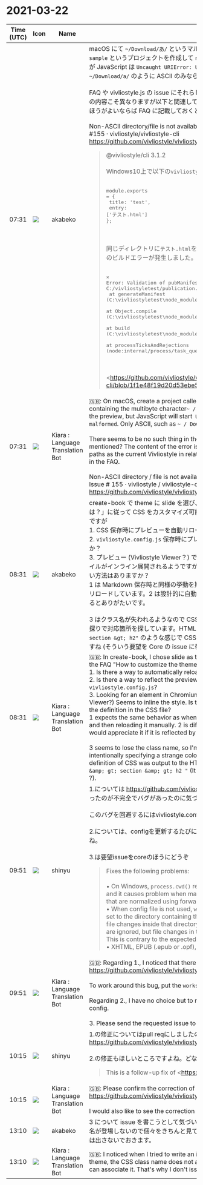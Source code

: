 # 2021-03-22

|Time (UTC)|Icon|Name|Message|
|---|---|---|---|
|07:31|![](https://avatars.slack-edge.com/2019-05-15/624511073651_25909952cd7a069ceed2_72.png)|akabeko|macOS にて `~/Download/あ/` というマルチバイト文字を含むパス上に create-book で `sample` というプロジェクトを作成して `npm run preview` するとプレビューは起動されますが JavaScript は `Uncaught URIError: URI malformed` でエラーとなりました。`~/Download/a/` のように ASCII のみなら正常動作します。<br><br>FAQ や vivliostyle.js の issue にそれらしいものはないようですが既出でしょうか？エラーの内容こそ異なりますが以下と関連して現状の Vivliostyle として非 ASCII のパスは避けたほうがよいならば FAQ に記載しておくとよさそうです。<br><br>Non-ASCII directory/file is not available. Error: Validation of pubManifest failed. · Issue #155 · vivliostyle/vivliostyle-cli<br><https://github.com/vivliostyle/vivliostyle-cli/issues/155><br><blockquote>@vivliostyle/cli 3.1.2<br><br>Windows10上で以下の`vivliostyle.config.js`を作成しました。<br><br><pre>module.exports = {<br>  title: 'test',<br>  entry: ['テスト.html']<br>};<br></pre><br><br>同じディレクトリに`テスト.html`を作成した上で`vivliostyle build`を実行すると以下のビルドエラーが発生しました。<br><br><pre>× Error: Validation of pubManifest failed. Please check the schema: C:/vivliostyletest/publication.json<br>    at generateManifest (C:\vivliostyletest\node_modules\@vivliostyle\cli\dist\builder.js:74:15)<br>    at Object.compile (C:\vivliostyletest\node_modules\@vivliostyle\cli\dist\builder.js:163:9)<br>    at build (C:\vivliostyletest\node_modules\@vivliostyle\cli\dist\commands\build.js:56:25)<br>    at processTicksAndRejections (node:internal/process/task_queues:94:5)<br></pre><br><br><https://github.com/vivliostyle/vivliostyle-cli/blob/1f1e48f19d20d53ebe555a5f47f28861959466ac/src/builder.ts#L103|vivliostyle-cli/src/builder.ts><br><br>Line 103 in &lt;/vivliostyle/vivliostyle-cli/commit/1f1e48f19d20d53ebe555a5f47f28861959466ac|1f1e48f&gt;<br><br>  <br>を確認し、ajv.validateに渡されているpublicationの中身を出力してみたところ、以下が出力されていました。<br><br><pre>{<br>  '@context': [ '<https://schema.org>', '<https://www.w3.org/ns/pub-context>' ],<br>  type: 'Book',<br>  conformsTo: '<https://github.com/vivliostyle/vivliostyle-cli>',<br>  author: '',<br>  dateModified: '2021-03-13T08:45:18.817Z',<br>  name: 'test',<br>  readingOrder: [ { url: 'テスト.html', title: 'test' } ],<br>  resources: [],<br>  links: []<br>}<br></pre><br><br>validation時にencodeURIでエンコードされたパスが渡されていないからのように見えたので、<br><br><https://github.com/vivliostyle/vivliostyle-cli/blob/1f1e48f19d20d53ebe555a5f47f28861959466ac/src/builder.ts#L49|vivliostyle-cli/src/builder.ts><br><br>Line 49 in &lt;/vivliostyle/vivliostyle-cli/commit/1f1e48f19d20d53ebe555a5f47f28861959466ac|1f1e48f&gt;<br><br>  <br>をurl: encodeURI(entry.path)  <br>と変更したところビルドに成功しました。<br><br>また、以下のようにディレクトリがNon-ASCIIの場合も同様の現象が発生し、同じ処置でビルドに成功しました。<br><br><pre>module.exports = {<br>  title: 'test',<br>  entry: ['./テスト/test.html']<br>};<br></pre></blockquote>|
|07:31|![](https://avatars.slack-edge.com/2021-03-01/1807880975282_5c8ad89e782096649baa_72.png)|Kiara : Language Translation Bot|🇬🇧: On macOS, create a project called `sample` with create-book on the path containing the multibyte character` ~ / Download / A / `and` npm run preview` will start the preview, but JavaScript will start` Uncaught URIError An error occurred with: URI malformed`. Only ASCII, such as `~ / Download / a /`, works fine.<br><br>There seems to be no such thing in the FAQ or vivliostyle.js issue, but is it already mentioned? The content of the error is different, but if you should avoid non-ASCII paths as the current Vivliostyle in relation to the following, it seems better to mention it in the FAQ.<br><br>Non-ASCII directory / file is not available. Error: Validation of pubManifest failed. · Issue # 155 · vivliostyle / vivliostyle-cli<br><https://github.com/vivliostyle/vivliostyle-cli/issues/155>|
|08:31|![](https://avatars.slack-edge.com/2019-05-15/624511073651_25909952cd7a069ceed2_72.png)|akabeko|create-book で theme に slide を選び、それを FAQ の「テーマをカスタマイズするには？」に従って CSS をカスタマイズ可能な状態にしました。そして色々といじっているのですが<br>1. CSS 保存時にプレビューを自動リロードさせる方法はありますか？<br>2. `vivliostyle.config.js` 保存時にプレビューを再起動させず反映させる方法はありますか？<br>3. プレビュー (Vivliostyle Viewer？) で Chromium の開発者ツールから要素を探すとスタイルがインライン展開されるようですが、この情報を元に CSS ファイル上の定義を探すよい方法はありますか？<br>1 は Markdown 保存時と同様の挙動を期待しています。現在は CSS を保存した後に手動でリロードしています。2 は設計的に自動リロードは難しいとしても手動リロードで反映されるとありがたいです。<br><br>3 はクラス名が失われるようなので CSS 側へ意図的におかしな色を指定するなどして、手探りで対応箇所を探しています。HTML 要素に `data-original-define="body &gt; section &gt; h2"` のような感じで CSS の元定義が出力されているとかするとありがたいですね (そういう要望を Core の issue に挙げるほうがよい？)。|
|08:31|![](https://avatars.slack-edge.com/2021-03-01/1807880975282_5c8ad89e782096649baa_72.png)|Kiara : Language Translation Bot|🇬🇧: In create-book, I chose slide as the theme and made it customizable by following the FAQ "How to customize the theme?". And I'm playing around with it<br>1. Is there a way to automatically reload the preview when saving CSS?<br>2. Is there a way to reflect the preview without restarting when saving `vivliostyle.config.js`?<br>3. Looking for an element in Chromium's developer tools in the preview (Vivliostyle Viewer?) Seems to inline the style. Is there a good way to use this information to find the definition in the CSS file?<br>1 expects the same behavior as when saving Markdown. I'm currently saving the CSS and then reloading it manually. 2 is difficult to reload automatically by design, but I would appreciate it if it is reflected by manual reloading.<br><br>3 seems to lose the class name, so I'm trying to find a corresponding part by intentionally specifying a strange color on the CSS side. It would be nice if the original definition of CSS was output to the HTML element like `data-original-define =" body &amp; gt; section &amp; gt; h2 "` (It is better to list such a request in the Core issue). ?).|
|09:51|![](https://avatars.slack-edge.com/2018-04-27/354445776386_e258f5ed5ba887b08668_72.jpg)|shinyu|1.については <https://github.com/vivliostyle/vivliostyle-cli/pull/149> で修正したつもりだったのが不完全でバグがあったのに気づきました。修正pull reqします。<br><br>このバグを回避するにはvivliostyle.config.js に `workspaceDir` の設定を入れることです。<br><br>2.については、configを更新するたびに vivliostyle preview を再起動するしかないですね。<br><br>3.は要望issueをcoreのほうにどうぞ<br><blockquote>Fixes the following problems:<br><br>• On Windows, `process.cwd()` returns Windows path containing backslashes  <br>    and it causes problem when matching with `startsWith()` to other paths  <br>    that are normalized using forward slashes.<br>• When config file is not used, `workspaceDir` and `entryContextDir` are  <br>    set to the directory containing the input file. In this condition,  <br>    file changes inside that directory (`p.startsWith(config.workspaceDir)`)  <br>    are ignored, but file changes in the current directory are watched.  <br>    This is contrary to the expected behavior.<br>• XHTML, EPUB (.epub or .opf), pub-manifest (.json) input are ignored.</blockquote>|
|09:51|![](https://avatars.slack-edge.com/2021-03-01/1807880975282_5c8ad89e782096649baa_72.png)|Kiara : Language Translation Bot|🇬🇧: Regarding 1., I noticed that there was a bug that I intended to fix at <https://github.com/vivliostyle/vivliostyle-cli/pull/149>. Fix pull req.<br><br>To work around this bug, put the `workspaceDir` setting in vivliostyle.config.js.<br><br>Regarding 2., I have no choice but to restart vivliostyle preview every time I update the config.<br><br>3. Please send the requested issue to the core|
|10:15|![](https://avatars.slack-edge.com/2018-04-27/354445776386_e258f5ed5ba887b08668_72.jpg)|shinyu|1.の修正についてはpull reqにしましたので確認お願いします `@akabeko` `@spring-raining` :<br><https://github.com/vivliostyle/vivliostyle-cli/pull/159><br><br>2.の修正もほしいところですよね。どなたかお願いしたいです。<br><blockquote>This is a follow-up fix of <https://github.com/vivliostyle/vivliostyle-cli/pull/149|#149>.</blockquote>|
|10:15|![](https://avatars.slack-edge.com/2021-03-01/1807880975282_5c8ad89e782096649baa_72.png)|Kiara : Language Translation Bot|🇬🇧: Please confirm the correction of 1. as it is a pull req.<br><https://github.com/vivliostyle/vivliostyle-cli/pull/159><br><br>I would also like to see the correction in 2. I would like to ask someone.|
|13:10|![](https://avatars.slack-edge.com/2019-05-15/624511073651_25909952cd7a069ceed2_72.png)|akabeko|3 について issue を書こうとして気づいたのですが、例えば slide theme だと CSS クラス名が登場しないので個々をきちんと見てゆけば対応付けできますね。というわけで issue は出さないでおきます。|
|13:10|![](https://avatars.slack-edge.com/2021-03-01/1807880975282_5c8ad89e782096649baa_72.png)|Kiara : Language Translation Bot|🇬🇧: I noticed when I tried to write an issue about 3, but for example, in the slide theme, the CSS class name does not appear, so if you look at each one properly, you can associate it. That's why I don't issue an issue.|
